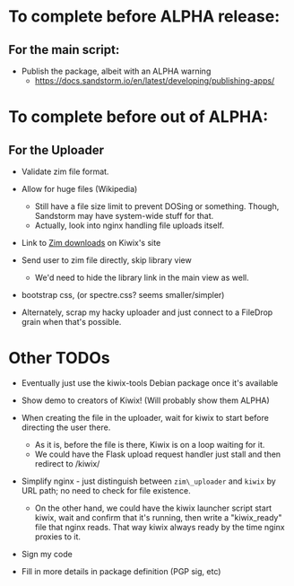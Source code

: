 # To complete before ALPHA release:

## For the main script:

* Publish the package, albeit with an ALPHA warning
  * https://docs.sandstorm.io/en/latest/developing/publishing-apps/

# To complete before out of ALPHA:

## For the Uploader

* Validate zim file format.

* Allow for huge files (Wikipedia)
  * Still have a file size limit to prevent DOSing or something. Though, Sandstorm may have system-wide stuff for that.
  * Actually, look into nginx handling file uploads itself.

* Link to [Zim downloads](http://www.kiwix.org/wiki/Content_in_all_languages) on Kiwix's site

* Send user to zim file directly, skip library view
  * We'd need to hide the library link in the main view as well.

* bootstrap css, (or spectre.css? seems smaller/simpler)

* Alternately, scrap my hacky uploader and just connect to a FileDrop grain when that's possible.

# Other TODOs

* Eventually just use the kiwix-tools Debian package once it's available

* Show demo to creators of Kiwix! (Will probably show them ALPHA)

* When creating the file in the uploader, wait for kiwix to start before directing the user there.
  * As it is, before the file is there, Kiwix is on a loop waiting for it.
  * We could have the Flask upload request handler just stall and then redirect to /kiwix/

* Simplify nginx - just distinguish between `zim\_uploader` and `kiwix` by URL path; no need to check for file existence.
  * On the other hand, we could have the kiwix launcher script start kiwix, wait and confirm that it's running, then write a "kiwix\_ready" file that nginx reads. That way kiwix always ready by the time nginx proxies to it.

* Sign my code

* Fill in more details in package definition (PGP sig, etc)
